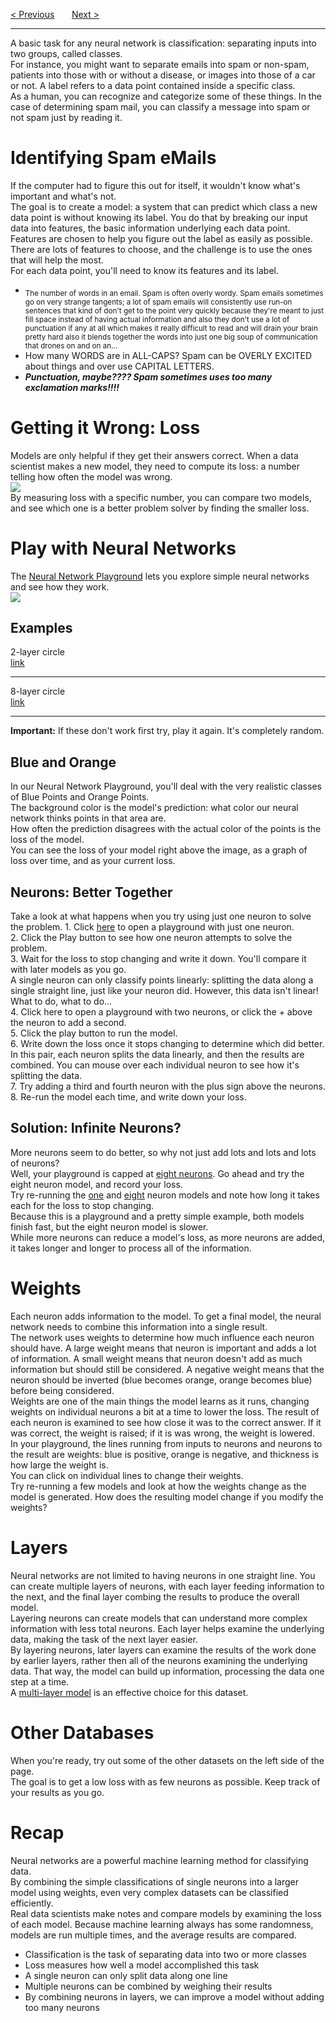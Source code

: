 <a href="/v3/Libraries/Graphs.md">&lt; Previous</a>
&nbsp;&nbsp;&nbsp;&nbsp;&nbsp;
<a href="/v3/ML-Intro/Neuronal-Networks.md">Next &gt;</a>
<hr>
A basic task for any neural network is classification: separating inputs into two groups, called classes.
<br>
For instance, you might want to separate emails into spam or non-spam, patients into those with or without a disease, or images into those of a car or not.  A label refers to a data point contained inside a specific class.
<br>
As a human, you can recognize and categorize some of these things. In the case of determining spam mail, you can classify a message into spam or not spam just by reading it.
<h1>Identifying Spam eMails</h1>
If the computer had to figure this out for itself, it wouldn't know what's important and what's not.
<br>
The goal is to create a model: a system that can predict which class a new data point is without knowing its label.  You do that by breaking our input data into features, the basic information underlying each data point.  Features are chosen to help you figure out the label as easily as possible.  There are lots of features to choose, and the challenge is to use the ones that will help the most.
<br>
For each data point, you'll need to know its features and its label.
<ul>
  <li><sub>The number of words in an email.  Spam is often overly wordy.  Spam emails sometimes go on very strange tangents; a lot of spam emails will consistently use run-on sentences that kind of don't get to the point very quickly because they're meant to just fill space instead of having actual information and also they don't use a lot of punctuation if any at all which makes it really difficult to read and will drain your brain pretty hard also it blends together the words into just one big soup of communication that drones on and on an...</sub></li>
  <li>How many WORDS are in ALL-CAPS?  Spam can be OVERLY EXCITED about things and over use CAPITAL LETTERS.</li>
  <li><b><i>Punctuation, maybe????  Spam sometimes uses too many exclamation marks!!!!</i></b></li>
</ul>
<h1>Getting it Wrong: Loss</h1>
Models are only helpful if they get their answers correct. When a data scientist makes a new model, they need to compute its loss: a number telling how often the model was wrong.
<br>
<img src="https://i.imgur.com/WcX1L0l.gif">
<br>
By measuring loss with a specific number, you can compare two models, and see which one is a better problem solver by finding the smaller loss.
<h1>Play with Neural Networks</h1>
The <a href="https://playground.tensorflow.org/#activation=tanh&batchSize=10&dataset=circle&regDataset=reg-plane&learningRate=0.03&regularizationRate=0&noise=0&networkShape=4,2&seed=0.65082&showTestData=false&discretize=false&percTrainData=50&x=true&y=true&xTimesY=false&xSquared=false&ySquared=false&cosX=false&sinX=false&cosY=false&sinY=false&collectStats=false&problem=classification&initZero=false&hideText=false&showTestData_hide=true&stepButton_hide=true&problem_hide=true&noise_hide=true&discretize_hide=true&regularization_hide=true&dataset_hide=true&batchSize_hide=true&learningRate_hide=true&regularizationRate_hide=true&percTrainData_hide=true&numHiddenLayers_hide=true&activation_hide=true">Neural Network Playground</a> lets you explore simple neural networks and see how they work.
<br>
<img src="https://i.imgur.com/WjqKZnX.jpg">
<h2>Examples</h2>
2-layer circle
<br>
<a href="https://playground.tensorflow.org/#activation=tanh&batchSize=10&dataset=circle&regDataset=reg-plane&learningRate=0.03&regularizationRate=0&noise=0&networkShape=2,2&seed=0.65082&showTestData=false&discretize=false&percTrainData=50&x=true&y=true&xTimesY=false&xSquared=true&ySquared=true&cosX=false&sinX=false&cosY=false&sinY=false&collectStats=false&problem=classification&initZero=false&hideText=false&showTestData_hide=true&stepButton_hide=true&problem_hide=true&noise_hide=true&discretize_hide=true&regularization_hide=true&dataset_hide=true&batchSize_hide=true&learningRate_hide=true&regularizationRate_hide=true&percTrainData_hide=true&numHiddenLayers_hide=true&activation_hide=true">link</a>
<hr>
8-layer circle
<br>
<a href="https://playground.tensorflow.org/#activation=tanh&batchSize=10&dataset=circle&regDataset=reg-plane&learningRate=0.03&regularizationRate=0&noise=0&networkShape=2,2&seed=0.65082&showTestData=false&discretize=false&percTrainData=50&x=true&y=true&xTimesY=false&xSquared=true&ySquared=true&cosX=false&sinX=false&cosY=false&sinY=false&collectStats=false&problem=classification&initZero=false&hideText=false&showTestData_hide=true&stepButton_hide=true&problem_hide=true&noise_hide=true&discretize_hide=true&regularization_hide=true&dataset_hide=true&batchSize_hide=true&learningRate_hide=true&regularizationRate_hide=true&percTrainData_hide=true&numHiddenLayers_hide=true&activation_hide=true](https://playground.tensorflow.org/#activation=tanh&batchSize=10&dataset=circle&regDataset=reg-plane&learningRate=0.03&regularizationRate=0&noise=0&networkShape=2,2,1,2,2,2,1,2&seed=0.65082&showTestData=false&discretize=false&percTrainData=50&x=true&y=true&xTimesY=true&xSquared=true&ySquared=true&cosX=false&sinX=false&cosY=false&sinY=false&collectStats=false&problem=classification&initZero=false&hideText=false&showTestData_hide=true&stepButton_hide=true&problem_hide=true&noise_hide=true&discretize_hide=true&regularization_hide=true&dataset_hide=true&batchSize_hide=true&learningRate_hide=true&regularizationRate_hide=true&percTrainData_hide=true&numHiddenLayers_hide=true&activation_hide=true">link</a>
<hr>
<b>Important:</b> If these don't work first try, play it again. It's completely random.
<h2>Blue and Orange</h2>
In our Neural Network Playground, you'll deal with the very realistic classes of Blue Points and Orange Points.
<br>
The background color is the model's prediction: what color our neural network thinks points in that area are.
<br>
How often the prediction disagrees with the actual color of the points is the loss of the model.
<br>
You can see the loss of your model right above the image, as a graph of loss over time, and as your current loss.
<h2>Neurons: Better Together</h2>
Take a look at what happens when you try using just one neuron to solve the problem.
1. Click <a href="https://playground.tensorflow.org/#activation=tanh&batchSize=10&dataset=circle&regDataset=reg-plane&learningRate=0.03&regularizationRate=0&noise=0&networkShape=2&seed=0.65082&showTestData=false&discretize=false&percTrainData=50&x=true&y=true&xTimesY=false&xSquared=false&ySquared=false&cosX=false&sinX=false&cosY=false&sinY=false&collectStats=false&problem=classification&initZero=false&hideText=false&showTestData_hide=true&stepButton_hide=true&problem_hide=true&noise_hide=true&discretize_hide=true&regularization_hide=true&dataset_hide=true&batchSize_hide=true&learningRate_hide=true&regularizationRate_hide=true&percTrainData_hide=true&numHiddenLayers_hide=false&activation_hide=true">here</a> to open a playground with just one neuron. 
<br>
2. Click the Play button to see how one neuron attempts to solve the problem.
<br>
3. Wait for the loss to stop changing and write it down.  You'll compare it with later models as you go.
<br>
A single neuron can only classify points linearly: splitting the data along a single straight line, just like your neuron did.  However, this data isn't linear!  What to do, what to do...
<br>
4. Click here to open a playground with two neurons, or click the + above the neuron to add a second.
<br>
5. Click the play button to run the model.
<br>
6. Write down the loss once it stops changing to determine which did better.
<br>
In this pair, each neuron splits the data linearly, and then the results are combined.  You can mouse over each individual neuron to see how it's splitting the data.  
<br>
7. Try adding a third and fourth neuron with the plus sign above the neurons. 
<br>
8. Re-run the model each time, and write down your loss.
<h2>Solution: Infinite Neurons?</h2>
More neurons seem to do better, so why not just add lots and lots and lots of neurons?
<br>
Well, your playground is capped at <a href="https://playground.tensorflow.org/#activation=tanh&batchSize=10&dataset=circle&regDataset=reg-plane&learningRate=0.03&regularizationRate=0&noise=0&networkShape=8&seed=0.65082&showTestData=false&discretize=false&percTrainData=50&x=true&y=true&xTimesY=false&xSquared=false&ySquared=false&cosX=false&sinX=false&cosY=false&sinY=false&collectStats=false&problem=classification&initZero=false&hideText=false&showTestData_hide=true&stepButton_hide=true&problem_hide=true&noise_hide=true&discretize_hide=true&regularization_hide=true&dataset_hide=true&batchSize_hide=true&learningRate_hide=true&regularizationRate_hide=true&percTrainData_hide=true&numHiddenLayers_hide=false&activation_hide=true">eight neurons</a>. Go ahead and try the eight neuron model, and record your loss.
<br>
Try re-running the <a href="https://playground.tensorflow.org/#activation=tanh&batchSize=10&dataset=circle&regDataset=reg-plane&learningRate=0.03&regularizationRate=0&noise=0&networkShape=1&seed=0.65082&showTestData=false&discretize=false&percTrainData=50&x=true&y=true&xTimesY=false&xSquared=false&ySquared=false&cosX=false&sinX=false&cosY=false&sinY=false&collectStats=false&problem=classification&initZero=false&hideText=false&showTestData_hide=true&stepButton_hide=true&problem_hide=true&noise_hide=true&discretize_hide=true&regularization_hide=true&dataset_hide=true&batchSize_hide=true&learningRate_hide=true&regularizationRate_hide=true&percTrainData_hide=true&numHiddenLayers_hide=false&activation_hide=true">one</a> and <a href="https://playground.tensorflow.org/#activation=tanh&batchSize=10&dataset=circle&regDataset=reg-plane&learningRate=0.03&regularizationRate=0&noise=0&networkShape=8&seed=0.65082&showTestData=false&discretize=false&percTrainData=50&x=true&y=true&xTimesY=false&xSquared=false&ySquared=false&cosX=false&sinX=false&cosY=false&sinY=false&collectStats=false&problem=classification&initZero=false&hideText=false&showTestData_hide=true&stepButton_hide=true&problem_hide=true&noise_hide=true&discretize_hide=true&regularization_hide=true&dataset_hide=true&batchSize_hide=true&learningRate_hide=true&regularizationRate_hide=true&percTrainData_hide=true&numHiddenLayers_hide=false&activation_hide=true">eight</a> neuron models and note how long it takes each for the loss to stop changing.
<br>
Because this is a playground and a pretty simple example, both models finish fast, but the eight neuron model is slower.
<br>
While more neurons can reduce a model's loss, as more neurons are added, it takes longer and longer to process all of the information.
<h1>Weights</h1>
Each neuron adds information to the model.  To get a final model, the neural network needs to combine this information into a single result.
<br>
The network uses weights to determine how much influence each neuron should have.  A large weight means that neuron is important and adds a lot of information.  A small weight means that neuron doesn't add as much information but should still be considered.  A negative weight means that the neuron should be inverted (blue becomes orange, orange becomes blue) before being considered.
<br>
Weights are one of the main things the model learns as it runs, changing weights on individual neurons a bit at a time to lower the loss.  The result of each neuron is examined to see how close it was to the correct answer.  If it was correct, the weight is raised; if it is was wrong, the weight is lowered.
<br>
In your playground, the lines running from inputs to neurons and neurons to the result are weights: blue is positive, orange is negative, and thickness is how large the weight is.
<br>
You can click on individual lines to change their weights.
<br>
Try re-running a few models and look at how the weights change as the model is generated.  How does the resulting model change if you modify the weights?
<h1>Layers</h1>
Neural networks are not limited to having neurons in one straight line.  You can create multiple layers of neurons, with each layer feeding information to the next, and the final layer combing the results to produce the overall model.
<br>
Layering neurons can create models that can understand more complex information with less total neurons.  Each layer helps examine the underlying data, making the task of the next layer easier.
<br>
By layering neurons, later layers can examine the results of the work done by earlier layers, rather then all of the neurons examining the underlying data. That way, the model can build up information, processing the data one step at a time.
<br>
A <a href="https://playground.tensorflow.org/#activation=tanh&batchSize=10&dataset=circle&regDataset=reg-plane&learningRate=0.03&regularizationRate=0&noise=0&networkShape=4,2&seed=0.78878&showTestData=false&discretize=false&percTrainData=50&x=true&y=true&xTimesY=false&xSquared=false&ySquared=false&cosX=false&sinX=false&cosY=false&sinY=false&collectStats=false&problem=classification&initZero=false&hideText=false&showTestData_hide=true&stepButton_hide=true&problem_hide=true&noise_hide=true&discretize_hide=true&regularization_hide=true&dataset_hide=true&batchSize_hide=true&learningRate_hide=true&regularizationRate_hide=true&percTrainData_hide=true&numHiddenLayers_hide=false&activation_hide=true">multi-layer model</a> is an effective choice for this dataset.
<h1>Other Databases</h1>
When you're ready, try out some of the other datasets on the left side of the page.
<br>
The goal is to get a low loss with as few neurons as possible. Keep track of your results as you go.
<h1>Recap</h1>
Neural networks are a powerful machine learning method for classifying data.
<br>
By combining the simple classifications of single neurons into a larger model using weights, even very complex datasets can be classified efficiently.
<br>
Real data scientists make notes and compare models by examining the loss of each model.  Because machine learning always has some randomness, models are run multiple times, and the average results are compared.
<ul>
  <li>Classification is the task of separating data into two or more classes</li>
  <li>Loss measures how well a model accomplished this task</li>
  <li>A single neuron can only split data along one line</li>
  <li>Multiple neurons can be combined by weighing their results</li>
  <li>By combining neurons in layers, we can improve a model without adding too many neurons</li>
</ul>
